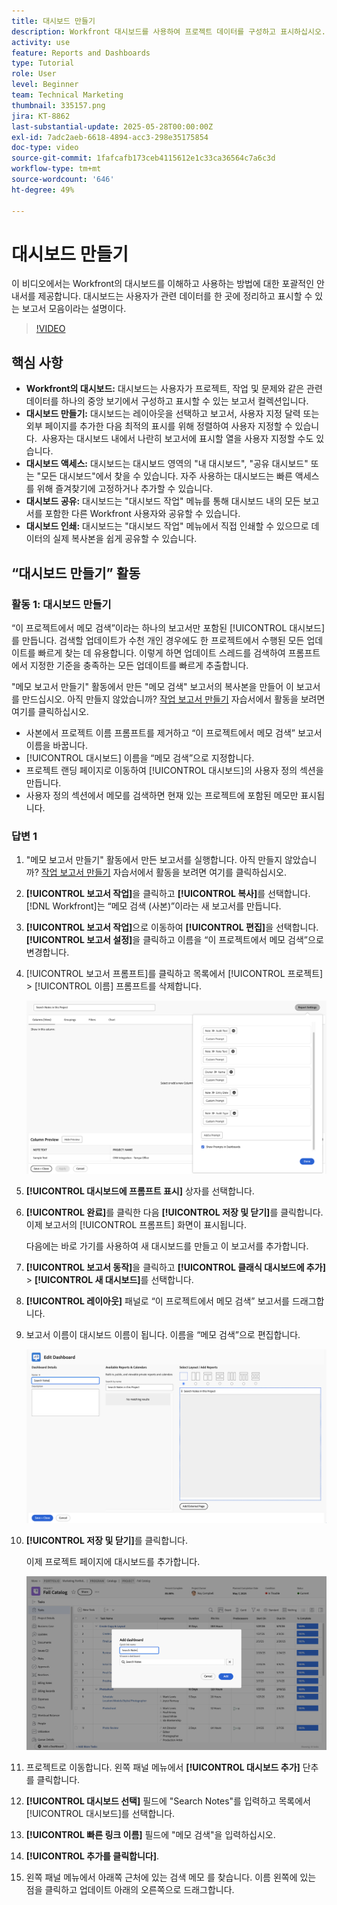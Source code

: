 ```yaml
---
title: 대시보드 만들기
description: Workfront 대시보드를 사용하여 프로젝트 데이터를 구성하고 표시하십시오. 대시보드는 맞춤화하고, 쉽게 액세스하고, 공유하고, 인쇄할 수 있어 프로젝트를 원활하게 관리하고 공동 작업을 수행할 수 있습니다.
activity: use
feature: Reports and Dashboards
type: Tutorial
role: User
level: Beginner
team: Technical Marketing
thumbnail: 335157.png
jira: KT-8862
last-substantial-update: 2025-05-28T00:00:00Z
exl-id: 7adc2aeb-6618-4894-acc3-298e35175854
doc-type: video
source-git-commit: 1fafcafb173ceb4115612e1c33ca36564c7a6c3d
workflow-type: tm+mt
source-wordcount: '646'
ht-degree: 49%

---
```


# 대시보드 만들기

이 비디오에서는 Workfront의 대시보드를 이해하고 사용하는 방법에 대한 포괄적인 안내서를 제공합니다.
&#x200B;대시보드는 사용자가 관련 데이터를 한 곳에 정리하고 표시할 수 있는 보고서 모음이라는 설명이다.

>[!VIDEO](https://video.tv.adobe.com/v/335157/?quality=12&learn=on)

## 핵심 사항

* **Workfront의 대시보드:** 대시보드는 사용자가 프로젝트, 작업 및 문제와 같은 관련 데이터를 하나의 중앙 보기에서 구성하고 표시할 수 있는 보고서 컬렉션입니다. &#x200B;
* **대시보드 만들기:** 대시보드는 레이아웃을 선택하고 보고서, 사용자 지정 달력 또는 외부 페이지를 추가한 다음 최적의 표시를 위해 정렬하여 사용자 지정할 수 있습니다. &#x200B; 사용자는 대시보드 내에서 나란히 보고서에 표시할 열을 사용자 지정할 수도 있습니다. &#x200B;
* **대시보드 액세스:** 대시보드는 대시보드 영역의 &quot;내 대시보드&quot;, &quot;공유 대시보드&quot; 또는 &quot;모든 대시보드&quot;에서 찾을 수 있습니다. &#x200B; 자주 사용하는 대시보드는 빠른 액세스를 위해 즐겨찾기에 고정하거나 추가할 수 있습니다. &#x200B;
* **대시보드 공유:** 대시보드는 &quot;대시보드 작업&quot; 메뉴를 통해 대시보드 내의 모든 보고서를 포함한 다른 Workfront 사용자와 공유할 수 있습니다. &#x200B;
* **대시보드 인쇄:** 대시보드는 &quot;대시보드 작업&quot; 메뉴에서 직접 인쇄할 수 있으므로 데이터의 실제 복사본을 쉽게 공유할 수 있습니다. &#x200B;


## “대시보드 만들기” 활동

### 활동 1: 대시보드 만들기

“이 프로젝트에서 메모 검색”이라는 하나의 보고서만 포함된 [!UICONTROL 대시보드]를 만듭니다. 검색할 업데이트가 수천 개인 경우에도 한 프로젝트에서 수행된 모든 업데이트를 빠르게 찾는 데 유용합니다. 이렇게 하면 업데이트 스레드를 검색하여 프롬프트에서 지정한 기준을 충족하는 모든 업데이트를 빠르게 추출합니다.

&quot;메모 보고서 만들기&quot; 활동에서 만든 &quot;메모 검색&quot; 보고서의 복사본을 만들어 이 보고서를 만드십시오. 아직 만들지 않았습니까? [작업 보고서 만들기](https://experienceleague.adobe.com/en/docs/workfront-learn/tutorials-workfront/reporting/basic-reporting/create-a-task-report#activity-1-create-a-note-report-with-prompts) 자습서에서 활동을 보려면 여기를 클릭하십시오.

* 사본에서 프로젝트 이름 프롬프트를 제거하고 “이 프로젝트에서 메모 검색” 보고서 이름을 바꿉니다.
* [!UICONTROL 대시보드] 이름을 “메모 검색”으로 지정합니다.
* 프로젝트 랜딩 페이지로 이동하여 [!UICONTROL 대시보드]의 사용자 정의 섹션을 만듭니다.
* 사용자 정의 섹션에서 메모를 검색하면 현재 있는 프로젝트에 포함된 메모만 표시됩니다.

### 답변 1

1. &quot;메모 보고서 만들기&quot; 활동에서 만든 보고서를 실행합니다. 아직 만들지 않았습니까? [작업 보고서 만들기](https://experienceleague.adobe.com/en/docs/workfront-learn/tutorials-workfront/reporting/basic-reporting/create-a-task-report#activity-1-create-a-note-report-with-prompts) 자습서에서 활동을 보려면 여기를 클릭하십시오.
1. **[!UICONTROL 보고서 작업]**&#x200B;을 클릭하고 **[!UICONTROL 복사]**&#x200B;를 선택합니다. [!DNL Workfront]는 “메모 검색 (사본)”이라는 새 보고서를 만듭니다.
1. **[!UICONTROL 보고서 작업]**&#x200B;으로 이동하여 **[!UICONTROL 편집]**&#x200B;을 선택합니다. **[!UICONTROL 보고서 설정]**&#x200B;을 클릭하고 이름을 “이 프로젝트에서 메모 검색”으로 변경합니다.
1. [!UICONTROL 보고서 프롬프트]를 클릭하고 목록에서 [!UICONTROL 프로젝트] > [!UICONTROL 이름] 프롬프트를 삭제합니다.

   ![새 대시보드를 생성하는 화면 이미지](assets/edit-report-prompts.png)

1. **[!UICONTROL 대시보드에 프롬프트 표시]** 상자를 선택합니다.
1. **[!UICONTROL 완료]**&#x200B;를 클릭한 다음 **[!UICONTROL 저장 및 닫기]**&#x200B;를 클릭합니다. 이제 보고서의 [!UICONTROL 프롬프트] 화면이 표시됩니다.

   다음에는 바로 가기를 사용하여 새 대시보드를 만들고 이 보고서를 추가합니다.

1. **[!UICONTROL 보고서 동작]**&#x200B;을 클릭하고 **[!UICONTROL 클래식 대시보드에 추가]** > **[!UICONTROL 새 대시보드]**&#x200B;를 선택합니다.
1. **[!UICONTROL 레이아웃]** 패널로 “이 프로젝트에서 메모 검색” 보고서를 드래그합니다.
1. 보고서 이름이 대시보드 이름이 됩니다. 이름을 “메모 검색”으로 편집합니다.

   ![새 대시보드를 생성하는 화면 이미지](assets/create-dashboard.png)

1. **[!UICONTROL 저장 및 닫기]**&#x200B;를 클릭합니다.

   이제 프로젝트 페이지에 대시보드를 추가합니다.

   ![새 대시보드를 생성하는 화면 이미지](assets/add-custom-section.png)

1. 프로젝트로 이동합니다. 왼쪽 패널 메뉴에서 **[!UICONTROL 대시보드 추가]** 단추를 클릭합니다.
1. **[!UICONTROL 대시보드 선택]** 필드에 &quot;Search Notes&quot;를 입력하고 목록에서 [!UICONTROL 대시보드]를 선택합니다.
1. **[!UICONTROL 빠른 링크 이름]** 필드에 &quot;메모 검색&quot;을 입력하십시오.
1. **[!UICONTROL 추가를 클릭합니다]**.
1. 왼쪽 패널 메뉴에서 아래쪽 근처에 있는 검색 메모 를 찾습니다. 이름 왼쪽에 있는 점을 클릭하고 업데이트 아래의 오른쪽으로 드래그합니다.
